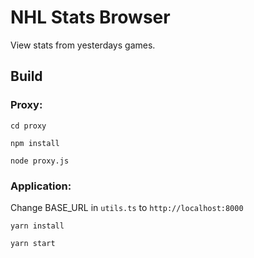 # NHL Stats Browser
View stats from yesterdays games.
## Build
### Proxy:
`cd proxy`

`npm install`

`node proxy.js`

### Application:
Change BASE_URL in `utils.ts` to `http://localhost:8000`

`yarn install`

`yarn start`
